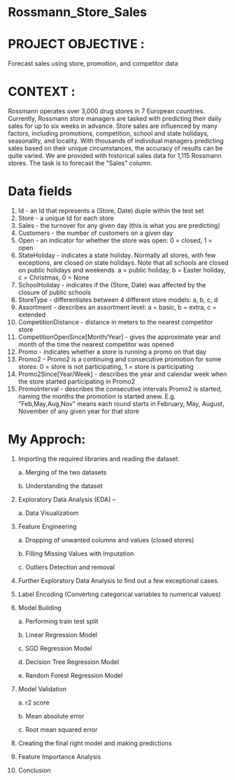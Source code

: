 # Rossmann_Store_Sales

# PROJECT OBJECTIVE :
Forecast sales using store, promotion, and competitor data

# CONTEXT :
Rossmann operates over 3,000 drug stores in 7 European countries. Currently, Rossmann store managers are tasked with predicting their daily sales for up to six weeks in advance. Store sales are influenced by many factors, including promotions, competition, school and state holidays, seasonality, and locality. With thousands of individual managers predicting sales based on their unique circumstances, the accuracy of results can be quite varied. We are provided with historical sales data for 1,115 Rossmann stores. The task is to forecast the "Sales" column.

# Data fields

1.	Id - an Id that represents a (Store, Date) duple within the test set
2.	Store - a unique Id for each store
3.	Sales - the turnover for any given day (this is what you are predicting)
4.	Customers - the number of customers on a given day
5.	Open - an indicator for whether the store was open: 0 = closed, 1 = open
6.	StateHoliday - indicates a state holiday. Normally all stores, with few exceptions, are closed on state holidays. Note that all schools are closed on public holidays and weekends. a = public holiday, b = Easter holiday, c = Christmas, 0 = None
7.	SchoolHoliday - indicates if the (Store, Date) was affected by the closure of public schools
8.	StoreType - differentiates between 4 different store models: a, b, c, d
9.	Assortment - describes an assortment level: a = basic, b = extra, c = extended
10.	CompetitionDistance - distance in meters to the nearest competitor store
11.	CompetitionOpenSince[Month/Year] - gives the approximate year and month of the time the nearest competitor was opened
12.	Promo - indicates whether a store is running a promo on that day
13.	Promo2 - Promo2 is a continuing and consecutive promotion for some stores: 0 = store is not participating, 1 = store is participating
14.	Promo2Since[Year/Week] - describes the year and calendar week when the store started participating in Promo2
15.	PromoInterval - describes the consecutive intervals Promo2 is started, naming the months the promotion is started anew. E.g. "Feb,May,Aug,Nov" means each round starts in February, May, August, November of any given year for that store

# My Approch:

1.	Importing the required libraries and reading the dataset. 

    a.	 Merging of the two datasets 
    
    b.	 Understanding the dataset

2.	Exploratory Data Analysis (EDA) – 

    a.	 Data Visualizatiom

3.	Feature Engineering 

    a.	 Dropping of unwanted columns and values (closed stores)
    
    b.	 Filling Missing Values with Imputation
    
    c.   Outliers Detection and removal

4.  Further Exploratory Data Analysis to find out a few exceptional cases.

5.	Label Encoding (Converting categorical variables to numerical values)

6.	Model Building 

    a.	 Performing train test split 
    
    b.	 Linear Regression Model 
    
    c.	 SGD Regression Model 
    
    d.	 Decision Tree Regression Model 
    
    e.	 Random Forest Regression Model

7.	Model Validation 

    a.	 r2 score 
    
    b.	 Mean absolute error 
    
    c.	 Root mean squared error

8.	Creating the final right model and making predictions

9.	Feature Importance Analysis

10.	Conclusion
